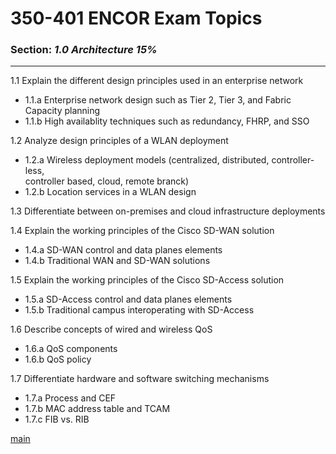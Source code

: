 # 350-401 ENCOR Exam Topics
### Section: ***1.0 Architecture 15%***
---

1.1 Explain the different design principles used in an enterprise network   
- 1.1.a Enterprise network design such as Tier 2, Tier 3, and Fabric Capacity planning   
- 1.1.b High availablity techniques such as redundancy, FHRP, and SSO  

1.2 Analyze design principles of a WLAN deployment    
- 1.2.a Wireless deployment models (centralized, distributed, controller-less,    
  controller based, cloud, remote branck)  
- 1.2.b Location services in a WLAN design

1.3 Differentiate between on-premises and cloud infrastructure deployments

1.4 Explain the working principles of the Cisco SD-WAN solution
- 1.4.a SD-WAN control and data planes elements
- 1.4.b Traditional WAN and SD-WAN solutions

1.5 Explain the working principles of the Cisco SD-Access solution
- 1.5.a SD-Access control and data planes elements
- 1.5.b Traditional campus interoperating with SD-Access

1.6 Describe concepts of wired and wireless QoS
- 1.6.a QoS components
- 1.6.b QoS policy

1.7 Differentiate hardware and software switching mechanisms
- 1.7.a Process and CEF
- 1.7.b MAC address table and TCAM
- 1.7.c FIB vs. RIB

[main](../../README.md)